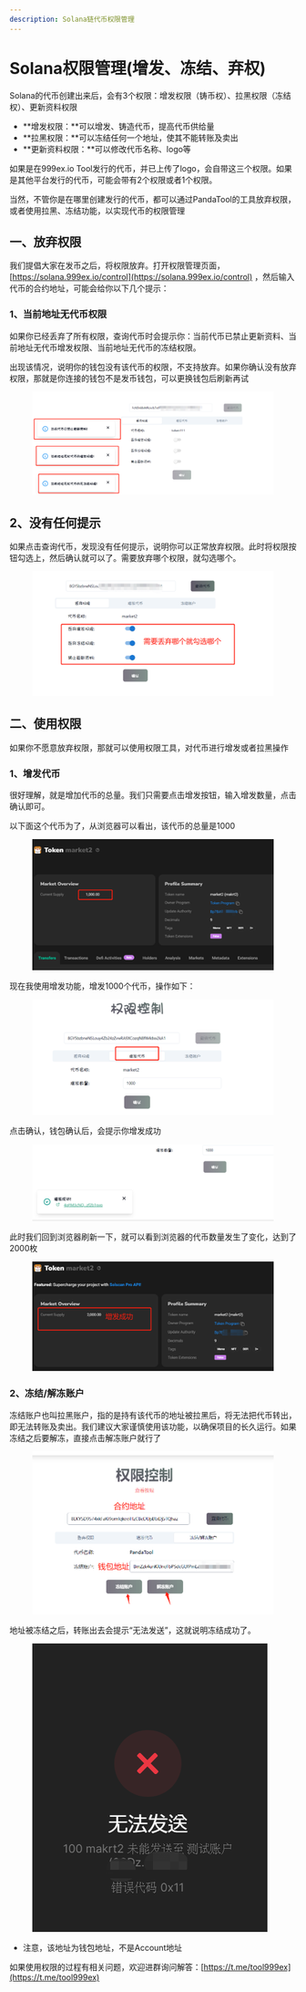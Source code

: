 ```yaml
---
description: Solana链代币权限管理
---
```


# Solana权限管理(增发、冻结、弃权)

Solana的代币创建出来后，会有3个权限：增发权限（铸币权）、拉黑权限（冻结权）、更新资料权限

* **增发权限：**可以增发、铸造代币，提高代币供给量
* **拉黑权限：**可以冻结任何一个地址，使其不能转账及卖出
* **更新资料权限：**可以修改代币名称、logo等

如果是在999ex.io Tool发行的代币，并已上传了logo，会自带这三个权限。如果是其他平台发行的代币，可能会带有2个权限或者1个权限。

当然，不管你是在哪里创建发行的代币，都可以通过PandaTool的工具放弃权限，或者使用拉黑、冻结功能，以实现代币的权限管理

## 一、放弃权限

我们提倡大家在发币之后，将权限放弃。打开权限管理页面， [https://solana.999ex.io/control](https://solana.999ex.io/control) ，然后输入代币的合约地址，可能会给你以下几个提示：

### **1、当前地址无代币权限**

如果你已经丢弃了所有权限，查询代币时会提示你：当前代币已禁止更新资料、当前地址无代币增发权限、当前地址无代币的冻结权限。

出现该情况，说明你的钱包没有该代币的权限，不支持放弃。如果你确认没有放弃权限，那就是你连接的钱包不是发币钱包，可以更换钱包后刷新再试

<figure><img src="../.gitbook/assets/无权限 (1).png" alt=""><figcaption></figcaption></figure>

## 2、没有任何提示

如果点击查询代币，发现没有任何提示，说明你可以正常放弃权限。此时将权限按钮勾选上，然后确认就可以了。需要放弃哪个权限，就勾选哪个。

<figure><img src="../.gitbook/assets/丢弃权限 (2).png" alt=""><figcaption></figcaption></figure>

## 二、使用权限

如果你不愿意放弃权限，那就可以使用权限工具，对代币进行增发或者拉黑操作

### 1、增发代币

很好理解，就是增加代币的总量。我们只需要点击增发按钮，输入增发数量，点击确认即可。

以下面这个代币为了，从浏览器可以看出，该代币的总量是1000

<figure><img src="../.gitbook/assets/增发前.png" alt=""><figcaption></figcaption></figure>

现在我使用增发功能，增发1000个代币，操作如下：

<figure><img src="../.gitbook/assets/增发按钮.png" alt=""><figcaption></figcaption></figure>

点击确认，钱包确认后，会提示你增发成功

<figure><img src="../.gitbook/assets/增发成功.png" alt=""><figcaption></figcaption></figure>

此时我们回到浏览器刷新一下，就可以看到浏览器的代币数量发生了变化，达到了2000枚

<figure><img src="../.gitbook/assets/增发后.png" alt=""><figcaption></figcaption></figure>

### 2、冻结/解冻账户

冻结账户也叫拉黑账户，指的是持有该代币的地址被拉黑后，将无法把代币转出，即无法转账及卖出。我们建议大家谨慎使用该功能，以确保项目的长久运行。如果冻结之后要解冻，直接点击解冻账户就行了

<figure><img src="../.gitbook/assets/微信截图_20241002140919.png" alt=""><figcaption></figcaption></figure>

地址被冻结之后，转账出去会提示“无法发送”，这就说明冻结成功了。

<figure><img src="../.gitbook/assets/无法发送.png" alt=""><figcaption></figcaption></figure>

* 注意，该地址为钱包地址，不是Account地址

如果使用权限的过程有相关问题，欢迎进群询问解答：[https://t.me/tool999ex](https://t.me/tool999ex)
